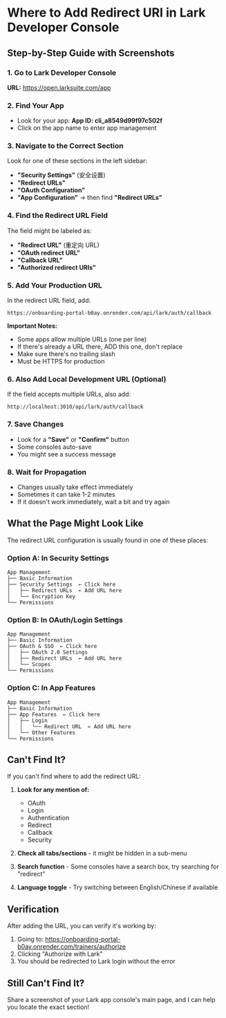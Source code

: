 # Where to Add Redirect URI in Lark Developer Console

## Step-by-Step Guide with Screenshots

### 1. Go to Lark Developer Console
**URL:** https://open.larksuite.com/app

### 2. Find Your App
- Look for your app: **App ID: cli_a8549d99f97c502f**
- Click on the app name to enter app management

### 3. Navigate to the Correct Section

Look for one of these sections in the left sidebar:
- **"Security Settings"** (安全设置)
- **"Redirect URLs"** 
- **"OAuth Configuration"**
- **"App Configuration"** → then find **"Redirect URLs"**

### 4. Find the Redirect URL Field

The field might be labeled as:
- **"Redirect URL"** (重定向 URL)
- **"OAuth redirect URL"**
- **"Callback URL"**
- **"Authorized redirect URIs"**

### 5. Add Your Production URL

In the redirect URL field, add:
```
https://onboarding-portal-b0ay.onrender.com/api/lark/auth/callback
```

**Important Notes:**
- Some apps allow multiple URLs (one per line)
- If there's already a URL there, ADD this one, don't replace
- Make sure there's no trailing slash
- Must be HTTPS for production

### 6. Also Add Local Development URL (Optional)
If the field accepts multiple URLs, also add:
```
http://localhost:3010/api/lark/auth/callback
```

### 7. Save Changes
- Look for a **"Save"** or **"Confirm"** button
- Some consoles auto-save
- You might see a success message

### 8. Wait for Propagation
- Changes usually take effect immediately
- Sometimes it can take 1-2 minutes
- If it doesn't work immediately, wait a bit and try again

## What the Page Might Look Like

The redirect URL configuration is usually found in one of these places:

### Option A: In Security Settings
```
App Management
├── Basic Information
├── Security Settings  ← Click here
│   ├── Redirect URLs  ← Add URL here
│   └── Encryption Key
└── Permissions
```

### Option B: In OAuth/Login Settings
```
App Management
├── Basic Information
├── OAuth & SSO  ← Click here
│   ├── OAuth 2.0 Settings
│   ├── Redirect URLs  ← Add URL here
│   └── Scopes
└── Permissions
```

### Option C: In App Features
```
App Management
├── Basic Information
├── App Features  ← Click here
│   ├── Login
│   │   └── Redirect URL  ← Add URL here
│   └── Other Features
└── Permissions
```

## Can't Find It?

If you can't find where to add the redirect URL:

1. **Look for any mention of:**
   - OAuth
   - Login
   - Authentication
   - Redirect
   - Callback
   - Security

2. **Check all tabs/sections** - it might be hidden in a sub-menu

3. **Search function** - Some consoles have a search box, try searching for "redirect"

4. **Language toggle** - Try switching between English/Chinese if available

## Verification

After adding the URL, you can verify it's working by:

1. Going to: https://onboarding-portal-b0ay.onrender.com/trainers/authorize
2. Clicking "Authorize with Lark"
3. You should be redirected to Lark login without the error

## Still Can't Find It?

Share a screenshot of your Lark app console's main page, and I can help you locate the exact section!